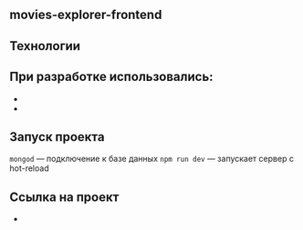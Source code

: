 ## movies-explorer-frontend


## Технологии

При разработке использовались:
- 
- 
- 

## Запуск проекта

`mongod` — подключение к базе данных
`npm run dev` — запускает сервер с hot-reload

## Ссылка на проект

- 
